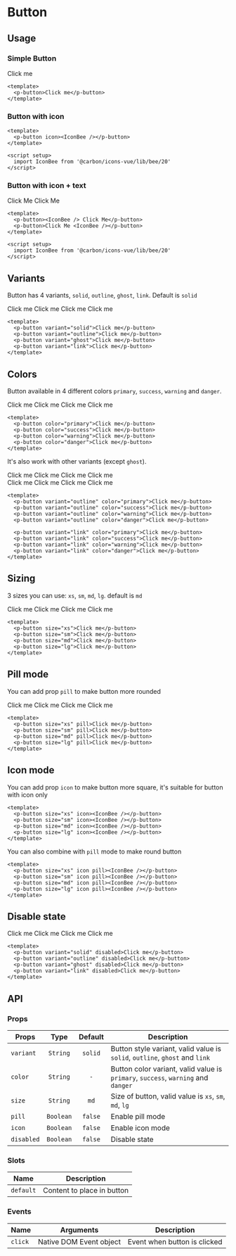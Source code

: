 <script setup>
  import pButton from './Button.vue'
  import IconBee from '@carbon/icons-vue/lib/bee/20'
</script>

# Button

## Usage

### Simple Button

<preview>
  <p-button>Click me</p-button>
</preview>

```vue
<template>
  <p-button>Click me</p-button>
</template>
```

### Button with icon

<preview>
  <p-button icon><IconBee /></p-button>
</preview>

```vue
<template>
  <p-button icon><IconBee /></p-button>
</template>

<script setup>
  import IconBee from '@carbon/icons-vue/lib/bee/20'
</script>
```

### Button with icon + text

<preview class="flex-col items-center gap-3 md:flex-row">
  <p-button><IconBee /> Click Me</p-button>
  <p-button>Click Me <IconBee /></p-button>
</preview>

```vue
<template>
  <p-button><IconBee /> Click Me</p-button>
  <p-button>Click Me <IconBee /></p-button>
</template>

<script setup>
  import IconBee from '@carbon/icons-vue/lib/bee/20'
</script>
```

## Variants

Button has 4 variants, `solid`, `outline`, `ghost`, `link`. Default is `solid`

<preview>
  <div class="grid grid-cols-2 gap-3 lg:grid-cols-4">
    <p-button variant="solid">Click me</p-button>
    <p-button variant="outline">Click me</p-button>
    <p-button variant="ghost">Click me</p-button>
    <p-button variant="link">Click me</p-button>
  </div>
</preview>

```vue
<template>
  <p-button variant="solid">Click me</p-button>
  <p-button variant="outline">Click me</p-button>
  <p-button variant="ghost">Click me</p-button>
  <p-button variant="link">Click me</p-button>
</template>
```

## Colors

Button available in 4 different colors `primary`, `success`, `warning` and `danger`.

<preview>
  <div class="grid grid-cols-2 gap-3 md:grid-cols-3 lg:grid-cols-4">
    <p-button color="primary">Click me</p-button>
    <p-button color="success">Click me</p-button>
    <p-button color="warning">Click me</p-button>
    <p-button color="danger">Click me</p-button>
  </div>
</preview>

```vue
<template>
  <p-button color="primary">Click me</p-button>
  <p-button color="success">Click me</p-button>
  <p-button color="warning">Click me</p-button>
  <p-button color="danger">Click me</p-button>
</template>
```

It's also work with other variants (except `ghost`).

<preview label="outline variant">
  <div class="grid grid-cols-2 gap-3 md:grid-cols-3 lg:grid-cols-4">
    <p-button variant="outline" color="primary">Click me</p-button>
    <p-button variant="outline" color="success">Click me</p-button>
    <p-button variant="outline" color="warning">Click me</p-button>
    <p-button variant="outline" color="danger">Click me</p-button>
  </div>
</preview>

<preview label="link variant">
  <div class="grid grid-cols-2 gap-3 md:grid-cols-3 lg:grid-cols-4">
    <p-button variant="link" color="primary">Click me</p-button>
    <p-button variant="link" color="success">Click me</p-button>
    <p-button variant="link" color="warning">Click me</p-button>
    <p-button variant="link" color="danger">Click me</p-button>
  </div>
</preview>

```vue
<template>
  <p-button variant="outline" color="primary">Click me</p-button>
  <p-button variant="outline" color="success">Click me</p-button>
  <p-button variant="outline" color="warning">Click me</p-button>
  <p-button variant="outline" color="danger">Click me</p-button>

  <p-button variant="link" color="primary">Click me</p-button>
  <p-button variant="link" color="success">Click me</p-button>
  <p-button variant="link" color="warning">Click me</p-button>
  <p-button variant="link" color="danger">Click me</p-button>
</template>
```

## Sizing

3 sizes you can use: `xs`, `sm`, `md`, `lg`. default is `md`

<preview class="flex-col items-center gap-3 md:flex-row">
  <p-button size="xs">Click me</p-button>
  <p-button size="sm">Click me</p-button>
  <p-button size="md">Click me</p-button>
  <p-button size="lg">Click me</p-button>
</preview>

```vue
<template>
  <p-button size="xs">Click me</p-button>
  <p-button size="sm">Click me</p-button>
  <p-button size="md">Click me</p-button>
  <p-button size="lg">Click me</p-button>
</template>
```

## Pill mode

You can add prop `pill` to make button more rounded

<preview class="flex-col items-center gap-3 md:flex-row">
  <p-button size="xs" pill>Click me</p-button>
  <p-button size="sm" pill>Click me</p-button>
  <p-button size="md" pill>Click me</p-button>
  <p-button size="lg" pill>Click me</p-button>
</preview>

```vue
<template>
  <p-button size="xs" pill>Click me</p-button>
  <p-button size="sm" pill>Click me</p-button>
  <p-button size="md" pill>Click me</p-button>
  <p-button size="lg" pill>Click me</p-button>
</template>
```

## Icon mode

You can add prop `icon` to make button more square, it's suitable for button with icon only

<preview class="items-center gap-3">
  <p-button size="xs" icon><IconBee /></p-button>
  <p-button size="sm" icon><IconBee /></p-button>
  <p-button size="md" icon><IconBee /></p-button>
  <p-button size="lg" icon><IconBee /></p-button>
</preview>

```vue
<template>
  <p-button size="xs" icon><IconBee /></p-button>
  <p-button size="sm" icon><IconBee /></p-button>
  <p-button size="md" icon><IconBee /></p-button>
  <p-button size="lg" icon><IconBee /></p-button>
</template>
```

You can also combine with `pill` mode to make round button

<preview class="items-center gap-3">
  <p-button size="xs" icon pill><IconBee /></p-button>
  <p-button size="sm" icon pill><IconBee /></p-button>
  <p-button size="md" icon pill><IconBee /></p-button>
  <p-button size="lg" icon pill><IconBee /></p-button>
</preview>

```vue
<template>
  <p-button size="xs" icon pill><IconBee /></p-button>
  <p-button size="sm" icon pill><IconBee /></p-button>
  <p-button size="md" icon pill><IconBee /></p-button>
  <p-button size="lg" icon pill><IconBee /></p-button>
</template>
```

## Disable state

<preview label="link variant">
  <div class="grid grid-cols-2 gap-3 lg:grid-cols-4">
    <p-button variant="solid" disabled>Click me</p-button>
    <p-button variant="outline" color="gold" disabled>Click me</p-button>
    <p-button variant="ghost" disabled>Click me</p-button>
    <p-button variant="link" disabled>Click me</p-button>
  </div>
</preview>

```vue
<template>
  <p-button variant="solid" disabled>Click me</p-button>
  <p-button variant="outline" disabled>Click me</p-button>
  <p-button variant="ghost" disabled>Click me</p-button>
  <p-button variant="link" disabled>Click me</p-button>
</template>
```

## API

### Props

| Props      |   Type    |  Default  | Description                                                                                                 |
|------------|:---------:|:---------:|-------------------------------------------------------------------------------------------------------------|
| `variant`  | `String`  |  `solid`  | Button style variant, valid value is `solid`, `outline`, `ghost` and `link`                                    |
| `color`    | `String`  | `-`       | Button color variant, valid value is `primary`, `success`, `warning` and `danger` |
| `size`     | `String`  |   `md`    | Size of button, valid value is `xs`, `sm`, `md`, `lg`                                                             |
| `pill`     | `Boolean` |  `false`  | Enable pill mode                                                                                            |
| `icon`     | `Boolean` |  `false`  | Enable icon mode                                                                                            |
| `disabled` | `Boolean` |  `false`  | Disable state                                                                                               |

### Slots

| Name      | Description                |
|-----------|----------------------------|
| `default` | Content to place in button |

### Events

| Name    | Arguments               | Description                  |
|---------|-------------------------|------------------------------|
| `click` | Native DOM Event object | Event when button is clicked |
